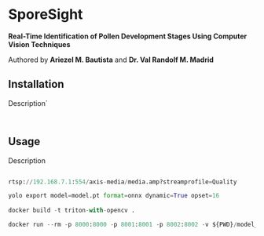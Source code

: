 # SporeSight 
**Real-Time Identification of Pollen Development Stages Using Computer Vision Techniques**  
  
Authored by **Ariezel M. Bautista** and **Dr. Val Randolf M. Madrid**

## Installation
Description`
```bash



```

## Usage
Description
```python

rtsp://192.168.7.1:554/axis-media/media.amp?streamprofile=Quality

yolo export model=model.pt format=onnx dynamic=True opset=16
    
docker build -t triton-with-opencv .

docker run --rm -p 8000:8000 -p 8001:8001 -p 8002:8002 -v ${PWD}/model_repository:/models triton-with-opencv tritonserver --model-repository=/models --log-verbose=1 

```



